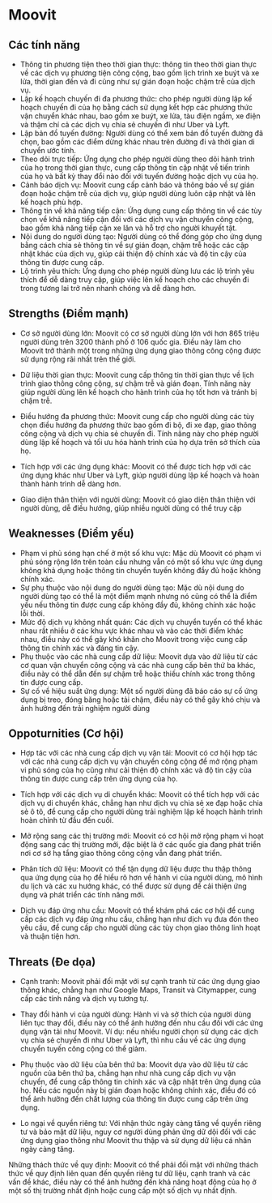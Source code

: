 # Moovit

## Các tính năng

- Thông tin phương tiện theo thời gian thực: thông tin theo thời gian thực về các dịch vụ phương tiện công cộng, bao gồm lịch trình xe buýt và xe lửa, thời gian đến và đi cũng như sự gián đoạn hoặc chậm trễ của dịch vụ.
- Lập kế hoạch chuyến đi đa phương thức: cho phép người dùng lập kế hoạch chuyến đi của họ bằng cách sử dụng kết hợp các phương thức vận chuyển khác nhau, bao gồm xe buýt, xe lửa, tàu điện ngầm, xe điện và thậm chí cả các dịch vụ chia sẻ chuyến đi như Uber và Lyft.
- Lập bản đồ tuyến đường: Người dùng có thể xem bản đồ tuyến đường đã chọn, bao gồm các điểm dừng khác nhau trên đường đi và thời gian di chuyển ước tính.
- Theo dõi trực tiếp: Ứng dụng cho phép người dùng theo dõi hành trình của họ trong thời gian thực, cung cấp thông tin cập nhật về tiến trình của họ và bất kỳ thay đổi nào đối với tuyến đường hoặc dịch vụ của họ.
- Cảnh báo dịch vụ: Moovit cung cấp cảnh báo và thông báo về sự gián đoạn hoặc chậm trễ của dịch vụ, giúp người dùng luôn cập nhật và lên kế hoạch phù hợp.
- Thông tin về khả năng tiếp cận: Ứng dụng cung cấp thông tin về các tùy chọn về khả năng tiếp cận đối với các dịch vụ vận chuyển công cộng, bao gồm khả năng tiếp cận xe lăn và hỗ trợ cho người khuyết tật.
- Nội dung do người dùng tạo: Người dùng có thể đóng góp cho ứng dụng bằng cách chia sẻ thông tin về sự gián đoạn, chậm trễ hoặc các cập nhật khác của dịch vụ, giúp cải thiện độ chính xác và độ tin cậy của thông tin được cung cấp.
- Lộ trình yêu thích: Ứng dụng cho phép người dùng lưu các lộ trình yêu thích để dễ dàng truy cập, giúp việc lên kế hoạch cho các chuyến đi trong tương lai trở nên nhanh chóng và dễ dàng hơn.

## Strengths (Điểm mạnh)

- Cơ sở người dùng lớn: Moovit có cơ sở người dùng lớn với hơn 865 triệu người dùng trên 3200 thành phố ở 106 quốc gia. Điều này làm cho Moovit trở thành một trong những ứng dụng giao thông công cộng được sử dụng rộng rãi nhất trên thế giới.

- Dữ liệu thời gian thực: Moovit cung cấp thông tin thời gian thực về lịch trình giao thông công cộng, sự chậm trễ và gián đoạn. Tính năng này giúp người dùng lên kế hoạch cho hành trình của họ tốt hơn và tránh bị chậm trễ.

- Điều hướng đa phương thức: Moovit cung cấp cho người dùng các tùy chọn điều hướng đa phương thức bao gồm đi bộ, đi xe đạp, giao thông công cộng và dịch vụ chia sẻ chuyến đi. Tính năng này cho phép người dùng lập kế hoạch và tối ưu hóa hành trình của họ dựa trên sở thích của họ.

- Tích hợp với các ứng dụng khác: Moovit có thể được tích hợp với các ứng dụng khác như Uber và Lyft, giúp người dùng lập kế hoạch và hoàn thành hành trình dễ dàng hơn.

- Giao diện thân thiện với người dùng: Moovit có giao diện thân thiện với người dùng, dễ điều hướng, giúp nhiều người dùng có thể truy cập

## Weaknesses (Điểm yếu)

- Phạm vi phủ sóng hạn chế ở một số khu vực: Mặc dù Moovit có phạm vi phủ sóng rộng lớn trên toàn cầu nhưng vẫn có một số khu vực ứng dụng không khả dụng hoặc thông tin chuyển tuyến không đầy đủ hoặc không chính xác.
- Sự phụ thuộc vào nội dung do người dùng tạo: Mặc dù nội dung do người dùng tạo có thể là một điểm mạnh nhưng nó cũng có thể là điểm yếu nếu thông tin được cung cấp không đầy đủ, không chính xác hoặc lỗi thời.
- Mức độ dịch vụ không nhất quán: Các dịch vụ chuyển tuyến có thể khác nhau rất nhiều ở các khu vực khác nhau và vào các thời điểm khác nhau, điều này có thể gây khó khăn cho Moovit trong việc cung cấp thông tin chính xác và đáng tin cậy.
- Phụ thuộc vào các nhà cung cấp dữ liệu: Moovit dựa vào dữ liệu từ các cơ quan vận chuyển công cộng và các nhà cung cấp bên thứ ba khác, điều này có thể dẫn đến sự chậm trễ hoặc thiếu chính xác trong thông tin được cung cấp.
- Sự cố về hiệu suất ứng dụng: Một số người dùng đã báo cáo sự cố ứng dụng bị treo, đóng băng hoặc tải chậm, điều này có thể gây khó chịu và ảnh hưởng đến trải nghiệm người dùng

## Oppoturnities (Cơ hội)

- Hợp tác với các nhà cung cấp dịch vụ vận tải: Moovit có cơ hội hợp tác với các nhà cung cấp dịch vụ vận chuyển công cộng để mở rộng phạm vi phủ sóng của họ cũng như cải thiện độ chính xác và độ tin cậy của thông tin được cung cấp trên ứng dụng của họ.

- Tích hợp với các dịch vụ di chuyển khác: Moovit có thể tích hợp với các dịch vụ di chuyển khác, chẳng hạn như dịch vụ chia sẻ xe đạp hoặc chia sẻ ô tô, để cung cấp cho người dùng trải nghiệm lập kế hoạch hành trình hoàn chỉnh từ đầu đến cuối.

- Mở rộng sang các thị trường mới: Moovit có cơ hội mở rộng phạm vi hoạt động sang các thị trường mới, đặc biệt là ở các quốc gia đang phát triển nơi cơ sở hạ tầng giao thông công cộng vẫn đang phát triển.

- Phân tích dữ liệu: Moovit có thể tận dụng dữ liệu được thu thập thông qua ứng dụng của họ để hiểu rõ hơn về hành vi của người dùng, mô hình du lịch và các xu hướng khác, có thể được sử dụng để cải thiện ứng dụng và phát triển các tính năng mới.

- Dịch vụ đáp ứng nhu cầu: Moovit có thể khám phá các cơ hội để cung cấp các dịch vụ đáp ứng nhu cầu, chẳng hạn như dịch vụ đưa đón theo yêu cầu, để cung cấp cho người dùng các tùy chọn giao thông linh hoạt và thuận tiện hơn.

## Threats (Đe dọa)

- Cạnh tranh: Moovit phải đối mặt với sự cạnh tranh từ các ứng dụng giao thông khác, chẳng hạn như Google Maps, Transit và Citymapper, cung cấp các tính năng và dịch vụ tương tự.

- Thay đổi hành vi của người dùng: Hành vi và sở thích của người dùng liên tục thay đổi, điều này có thể ảnh hưởng đến nhu cầu đối với các ứng dụng vận tải như Moovit. Ví dụ: nếu nhiều người chọn sử dụng các dịch vụ chia sẻ chuyến đi như Uber và Lyft, thì nhu cầu về các ứng dụng chuyển tuyến công cộng có thể giảm.

- Phụ thuộc vào dữ liệu của bên thứ ba: Moovit dựa vào dữ liệu từ các nguồn của bên thứ ba, chẳng hạn như nhà cung cấp dịch vụ vận chuyển, để cung cấp thông tin chính xác và cập nhật trên ứng dụng của họ. Nếu các nguồn này bị gián đoạn hoặc không chính xác, điều đó có thể ảnh hưởng đến chất lượng của thông tin được cung cấp trên ứng dụng.

- Lo ngại về quyền riêng tư: Với nhận thức ngày càng tăng về quyền riêng tư và bảo mật dữ liệu, nguy cơ người dùng phản ứng dữ dội đối với các ứng dụng giao thông như Moovit thu thập và sử dụng dữ liệu cá nhân ngày càng tăng.

Những thách thức về quy định: Moovit có thể phải đối mặt với những thách thức về quy định liên quan đến quyền riêng tư dữ liệu, cạnh tranh và các vấn đề khác, điều này có thể ảnh hưởng đến khả năng hoạt động của họ ở một số thị trường nhất định hoặc cung cấp một số dịch vụ nhất định.

